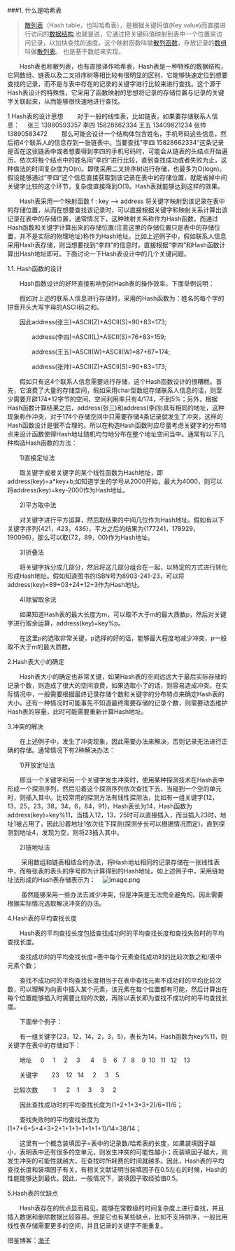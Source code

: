 ###1. 什么是哈希表
>[散列表](https://baike.baidu.com/item/%E6%95%A3%E5%88%97%E8%A1%A8)（Hash table，也叫哈希表），是根据关键码值(Key value)而直接进行访问的[数据结构](https://baike.baidu.com/item/%E6%95%B0%E6%8D%AE%E7%BB%93%E6%9E%84).也就是说，它通过把关键码值映射到表中一个位置来访问记录，以加快查找的速度。这个映射函数叫做[散列函数](https://baike.baidu.com/item/%E6%95%A3%E5%88%97%E5%87%BD%E6%95%B0)，存放记录的[数组](https://baike.baidu.com/item/%E6%95%B0%E7%BB%84)叫做[散列表](https://baike.baidu.com/item/%E6%95%A3%E5%88%97%E8%A1%A8)。
也是基于数组来实现。

　　Hash表也称散列表，也有直接译作哈希表，Hash表是一种特殊的数据结构，它同数组、链表以及二叉排序树等相比较有很明显的区别，它能够快速定位到想要查找的记录，而不是与表中存在的记录的关键字进行比较来进行查找。这个源于Hash表设计的特殊性，它采用了函数映射的思想将记录的存储位置与记录的关键字关联起来，从而能够很快速地进行查找。

1.Hash表的设计思想
　　对于一般的线性表，比如链表，如果要存储联系人信息：　
张三 13980593357
李四 15828662334
王五 13409821234
张帅 13890583472
　　那么可能会设计一个结构体包含姓名，手机号码这些信息，然后把4个联系人的信息存到一张链表中。当要查找”李四 15828662334“这条记录是否在这张链表中或者想要得到李四的手机号码时，可能会从链表的头结点开始遍历，依次将每个结点中的姓名同”李四“进行比较，直到查找成功或者失败为止，这种做法的时间复杂度为O(n)。即使采用二叉排序树进行存储，也最多为O(logn)。假设能够通过”李四“这个信息直接获取到该记录在表中的存储位置，就能省掉中间关键字比较的这个环节，复杂度直接降到O(1)。Hash表就能够达到这样的效果。

　　Hash表采用一个映射函数 f : key —> address 将关键字映射到该记录在表中的存储位置，从而在想要查找该记录时，可以直接根据关键字和映射关系计算出该记录在表中的存储位置，通常情况下，这种映射关系称作为Hash函数，而通过Hash函数和关键字计算出来的存储位置(注意这里的存储位置只是表中的存储位置，并不是实际的物理地址)称作为Hash地址。比如上述例子中，假如联系人信息采用Hash表存储，则当想要找到“李四”的信息时，直接根据“李四”和Hash函数计算出Hash地址即可。下面讨论一下Hash表设计中的几个关键问题。

1.1.  Hash函数的设计

　　Hash函数设计的好坏直接影响到对Hash表的操作效率。下面举例说明：

　　假如对上述的联系人信息进行存储时，采用的Hash函数为：姓名的每个字的拼音开头大写字母的ASCII码之和。

　　因此address(张三)=ASCII(Z)+ASCII(S)=90+83=173;

　　　　address(李四)=ASCII(L)+ASCII(S)=76+83=159;

　　　　address(王五)=ASCII(W)+ASCII(W)=87+87=174;

　　　　address(张帅)=ASCII(Z)+ASCII(S)=90+83=173;

　　假如只有这4个联系人信息需要进行存储，这个Hash函数设计的很糟糕。首先，它浪费了大量的存储空间，假如采用char型数组存储联系人信息的话，则至少需要开辟174*12字节的空间，空间利用率只有4/174，不到5%；另外，根据Hash函数计算结果之后，address(张三)和address(李四)具有相同的地址，这种现象称作冲突，对于174个存储空间中只需要存储4条记录就发生了冲突，这样的Hash函数设计是很不合理的。所以在构造Hash函数时应尽量考虑关键字的分布特点来设计函数使得Hash地址随机均匀地分布在整个地址空间当中。通常有以下几种构造Hash函数的方法：

　　1)直接定址法

　　取关键字或者关键字的某个线性函数为Hash地址，即address(key)=a*key+b;如知道学生的学号从2000开始，最大为4000，则可以将address(key)=key-2000作为Hash地址。

　　2)平方取中法

　　对关键字进行平方运算，然后取结果的中间几位作为Hash地址。假如有以下关键字序列{421，423，436}，平方之后的结果为{177241，178929，190096}，那么可以取{72，89，00}作为Hash地址。

　　3)折叠法

　　将关键字拆分成几部分，然后将这几部分组合在一起，以特定的方式进行转化形成Hash地址。假如知道图书的ISBN号为8903-241-23，可以将address(key)=89+03+24+12+3作为Hash地址。

　　4)除留取余法

　　如果知道Hash表的最大长度为m，可以取不大于m的最大质数p，然后对关键字进行取余运算，address(key)=key%p。

　　在这里p的选取非常关键，p选择的好的话，能够最大程度地减少冲突，p一般取不大于m的最大质数。

2.Hash表大小的确定

　　Hash表大小的确定也非常关键，如果Hash表的空间远远大于最后实际存储的记录个数，则造成了很大的空间浪费，如果选取小了的话，则容易造成冲突。在实际情况中，一般需要根据最终记录存储个数和关键字的分布特点来确定Hash表的大小。还有一种情况时可能事先不知道最终需要存储的记录个数，则需要动态维护Hash表的容量，此时可能需要重新计算Hash地址。

3.冲突的解决

　　在上述例子中，发生了冲突现象，因此需要办法来解决，否则记录无法进行正确的存储。通常情况下有2种解决办法：

　　1)开放定址法

　　即当一个关键字和另一个关键字发生冲突时，使用某种探测技术在Hash表中形成一个探测序列，然后沿着这个探测序列依次查找下去，当碰到一个空的单元时，则插入其中。比较常用的探测方法有线性探测法，比如有一组关键字{12，13，25，23，38，34，6，84，91}，Hash表长为14，Hash函数为address(key)=key%11，当插入12，13，25时可以直接插入，而当插入23时，地址1被占用了，因此沿着地址1依次往下探测(探测步长可以根据情况而定)，直到探测到地址4，发现为空，则将23插入其中。

　　2)链地址法

 　　采用数组和链表相结合的办法，将Hash地址相同的记录存储在一张线性表中，而每张表的表头的序号即为计算得到的Hash地址。如上述例子中，采用链地址法形成的Hash表存储表示为：   
![image.png](http://upload-images.jianshu.io/upload_images/5786888-a7c273ceda699e37.png?imageMogr2/auto-orient/strip%7CimageView2/2/w/1240)


 　　虽然能够采用一些办法去减少冲突，但是冲突是无法完全避免的。因此需要根据实际情况选取解决冲突的办法。

4.Hash表的平均查找长度

　　Hash表的平均查找长度包括查找成功时的平均查找长度和查找失败时的平均查找长度。

　　查找成功时的平均查找长度=表中每个元素查找成功时的比较次数之和/表中元素个数；

　　查找不成功时的平均查找长度相当于在表中查找元素不成功时的平均比较次数，可以理解为向表中插入某个元素，该元素在每个位置都有可能，然后计算出在每个位置能够插入时需要比较的次数，再除以表长即为查找不成功时的平均查找长度。

　　下面举个例子：

　　有一组关键字{23，12，14，2，3，5}，表长为14，Hash函数为key%11，则关键字在表中的存储如下：

　　地址     0     1     2     3      4     5    6   7   8    9  10   11   12    13

　　关键字        23    12   14     2     3    5

　比较次数         1      2    1     3     3     2

　　因此查找成功时的平均查找长度为(1+2+1+3+3+2)/6=11/6；

　　查找失败时的平均查找长度为(1+7+6+5+4+3+2+1+1+1+1+1+1+1)/14=38/14；

　　这里有一个概念装填因子=表中的记录数/哈希表的长度，如果装填因子越小，表明表中还有很多的空单元，则发生冲突的可能性越小；而装填因子越大，则发生冲突的可能性就越大，在查找时所耗费的时间就越多。因此，Hash表的平均查找长度和装填因子有关。有相关文献证明当装填因子在0.5左右的时候，Hash的性能能够达到最优。因此，一般情况下，装填因子取经验值0.5。

5.Hash表的优缺点

　　Hash表存在的优点显而易见，能够在常数级的时间复杂度上进行查找，并且插入数据和删除数据比较容易。但是它也有某些缺点，比如不支持排序，一般比用线性表存储需要更多的空间，并且记录的关键字不能重复。

借鉴博客：[海子](http://www.cnblogs.com/dolphin0520/)
